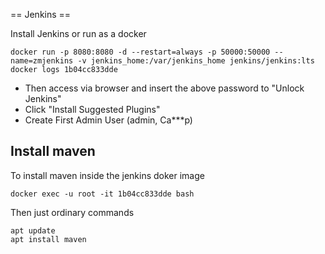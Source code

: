 == Jenkins ==

Install Jenkins or run as a docker

	docker run -p 8080:8080 -d --restart=always -p 50000:50000 --name=zmjenkins -v jenkins_home:/var/jenkins_home jenkins/jenkins:lts
	docker logs 1b04cc833dde


* Then access via browser and insert the above password to "Unlock Jenkins"
* Click "Install Suggested Plugins"
* Create First Admin User	(admin, Ca***p)

## Install maven

To install maven inside the jenkins doker image

	docker exec -u root -it 1b04cc833dde bash

Then just ordinary commands

	apt update
	apt install maven
